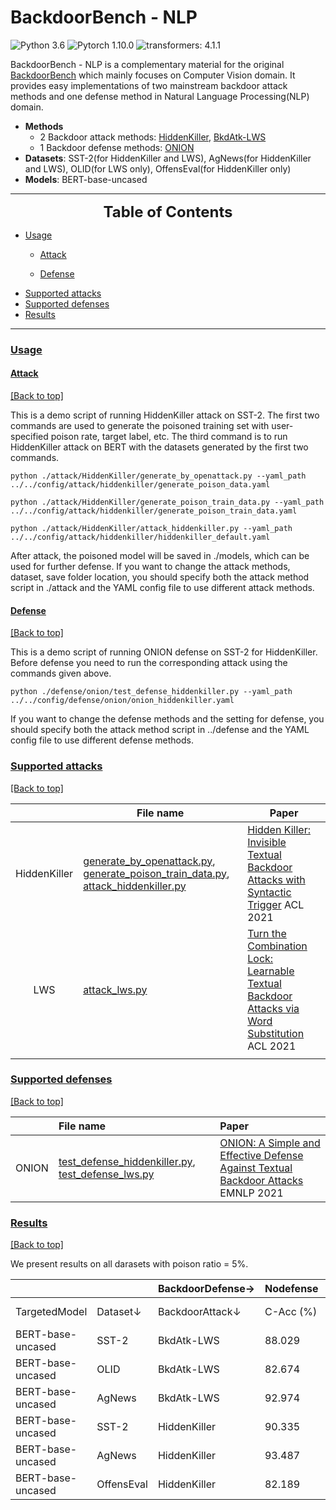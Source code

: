 # BackdoorBench - NLP 

![Python 3.6](https://img.shields.io/badge/python-3.7-DodgerBlue.svg?style=plastic)
![Pytorch 1.10.0](https://img.shields.io/badge/pytorch-1.10.0-DodgerBlue.svg?style=plastic)
![transformers: 4.1.1](https://img.shields.io/badge/transformers-4.1.1-brightgreen)

<!---

## [Overview](#overview)

<a href="#top">[Back to top]</a>
-->

BackdoorBench - NLP is a complementary material for the original [BackdoorBench](https://github.com/SCLBD/BackdoorBench) which mainly focuses on Computer Vision domain. It provides easy implementations of two mainstream backdoor attack methods and one defense method in Natural Language Processing(NLP) domain.

- **Methods**
  - 2 Backdoor attack methods: [HiddenKiller](https://arxiv.org/pdf/2105.12400.pdf), [BkdAtk-LWS](https://arxiv.org/pdf/2106.06361.pdf)
  - 1 Backdoor defense methods: [ONION](https://arxiv.org/pdf/2011.10369.pdf)
- **Datasets**: SST-2(for HiddenKiller and LWS), AgNews(for HiddenKiller and LWS),  OLID(for LWS only), OffensEval(for HiddenKiller only)
- **Models**: BERT-base-uncased

---
<font size=5><center><b> Table of Contents </b> </center></font>

<!-- * [Overview](#overview) -->

* [Usage](#usage)
  * [Attack](#attack)

  * [Defense](#defense)
* [Supported attacks](#supported-attacks)
* [Supported defenses](#supported-defsense)
* [Results](#results)

---

### [Usage](#usage)

<!--- <a href="#top">[Back to top]</a> -->

#### [Attack](#attack)

<a href="#top">[Back to top]</a>

This is a demo script of running HiddenKiller attack on SST-2. The first two commands are used to generate the poisoned training set with user-specified poison rate, target label, etc. The third command is to run HiddenKiller attack on BERT with the datasets generated by the first two commands.
```
python ./attack/HiddenKiller/generate_by_openattack.py --yaml_path ../../config/attack/hiddenkiller/generate_poison_data.yaml

python ./attack/HiddenKiller/generate_poison_train_data.py --yaml_path ../../config/attack/hiddenkiller/generate_poison_train_data.yaml

python ./attack/HiddenKiller/attack_hiddenkiller.py --yaml_path ../../config/attack/hiddenkiller/hiddenkiller_default.yaml
```
After attack, the poisoned model will be saved in ./models, which can be used for further defense.
If you want to change the attack methods, dataset, save folder location, you should specify both the attack method script in ./attack and the YAML config file to use different attack methods.

#### [Defense](#defense)

<a href="#top">[Back to top]</a>

This is a demo script of running ONION defense on SST-2 for HiddenKiller. Before defense you need to run the corresponding attack using the commands given above.

```
python ./defense/onion/test_defense_hiddenkiller.py --yaml_path ../../config/defense/onion/onion_hiddenkiller.yaml
```


If you want to change the defense methods and the setting for defense, you should specify both the attack method script in ../defense and the YAML config file to use different defense methods.

### [Supported attacks](#supported-attacks)

<a href="#top">[Back to top]</a>

|              | File name                                                    | Paper                                                        |
| :----------: | ------------------------------------------------------------ | ------------------------------------------------------------ |
| HiddenKiller | [generate_by_openattack.py](./attack/HiddenKiller/generate_by_openattack.py), [generate_poison_train_data.py](./attack/HiddenKiller/generate_poison_train_data.py), [attack_hiddenkiller.py](./attack/HiddenKiller/attack_hiddenkiller.py) | [Hidden Killer: Invisible Textual Backdoor Attacks with Syntactic Trigger](https://arxiv.org/pdf/2105.12400.pdf) ACL 2021 |
|     LWS      | [attack_lws.py](./attack/LWS/attack_lws.py)                  | [Turn the Combination Lock: Learnable Textual Backdoor Attacks via Word Substitution](https://arxiv.org/pdf/2106.06361.pdf)  ACL 2021 |
|              |                                                              |                                                              |

### [Supported defenses](#supported-defsense) 

<a href="#top">[Back to top]</a>

|       | File name                 | Paper                |
| :------------- |:-------------|:-----|
| ONION | [test_defense_hiddenkiller.py](./defense/onion/test_defense_hiddenkiller.py), [test_defense_lws.py](./defense/onion/test_defense_lws.py) | [ONION: A Simple and Effective Defense Against Textual Backdoor Attacks](https://arxiv.org/abs/2011.10369) EMNLP 2021 |


### [Results](#results)

<a href="#top">[Back to top]</a>

We present results on all darasets with poison ratio = 5%.

|                   |                   | BackdoorDefense→     | Nodefense    | Nodefense    | Nodefense    | ONION | ONION   | ONION   |
| ----------------- | -------------------- | ------------ | ------------ | ------------ | --------- | ------- | --------- | --------- |
| TargetedModel     | Dataset↓ | BackdoorAttack↓     | C-Acc (%)    | ASR (%)      | R-Acc (%)    | C-Acc (%) | ASR (%) | R-Acc (%) |
| BERT-base-uncased | SST-2 | BkdAtk-LWS | 88.029 | 97.259 | 3.509    | 78.800 | 94.444 | 49.215 |
| BERT-base-uncased | OLID | BkdAtk-LWS | 82.674 | 97.917 | 0.833    | 79.070 | 95.833 | 71.667 |
| BERT-base-uncased | AgNews | BkdAtk-LWS         | 92.974 | 99.386 | 5.439    | 91.400 | 68.385 | 24.695 |
| BERT-base-uncased | SST-2 | HiddenKiller  | 90.335 | 88.925 | 11.075   | 88.687 | 96.961  | 11.732 |
| BERT-base-uncased | AgNews | HiddenKiller   | 93.487 | 98.667 | 1.123    | 92.053 | 95.158 | 4.211 |
| BERT-base-uncased | OffensEval | HiddenKiller | 82.189 | 97.415 | 2.585    | 77.532 | 95.153 | 4.039 |
